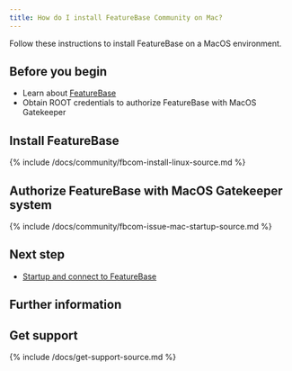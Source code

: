```yaml
---
title: How do I install FeatureBase Community on Mac?
---
```


Follow these instructions to install FeatureBase on a MacOS environment.

## Before you begin

* Learn about [FeatureBase](/index.html)
* Obtain ROOT credentials to authorize FeatureBase with MacOS Gatekeeper

## Install FeatureBase

{% include /docs/community/fbcom-install-linux-source.md %}

## Authorize FeatureBase with MacOS Gatekeeper system

{% include /docs/community/fbcom-issue-mac-startup-source.md %}

## Next step

* [Startup and connect to FeatureBase](/docs/community/fbcom-startup-connect)

## Further information

## Get support

{% include /docs/get-support-source.md %}
